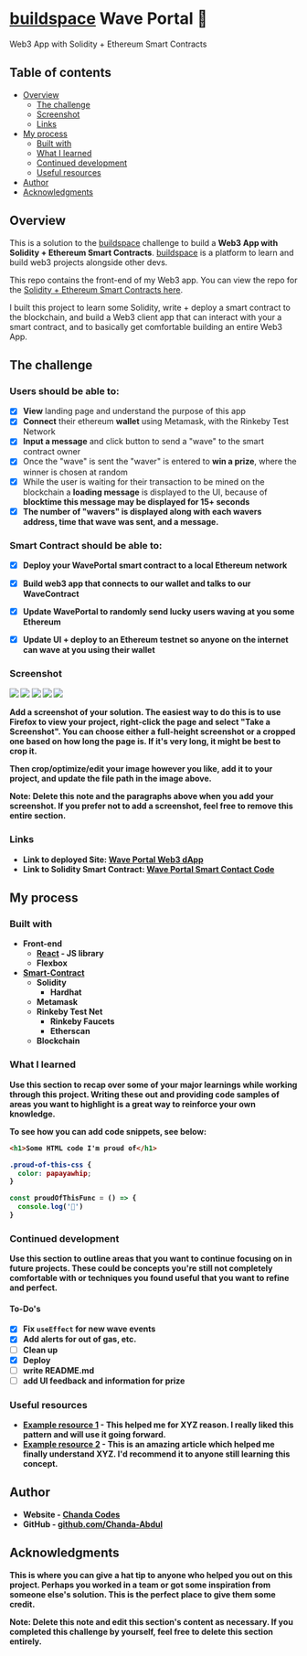 # [buildspace](https://buildspace.so/) Wave Portal 👋 
Web3 App with Solidity + Ethereum Smart Contracts

## Table of contents

- [Overview](#overview)
  - [The challenge](#the-challenge)
  - [Screenshot](#screenshot)
  - [Links](#links)
- [My process](#my-process)
  - [Built with](#built-with)
  - [What I learned](#what-i-learned)
  - [Continued development](#continued-development)
  - [Useful resources](#useful-resources)
- [Author](#author)
- [Acknowledgments](#acknowledgments)

## Overview

This is a solution to the [buildspace](https://buildspace.so/) challenge to build a <b>Web3 App with Solidity + Ethereum Smart Contracts</b>. [buildspace](https://buildspace.so/) is a platform to learn and build web3 projects alongside other devs.

This repo contains the front-end of my Web3 app.  You can view the repo for the [Solidity + Ethereum Smart Contracts here](https://github.com/Chanda-Abdul/waveportal-smart-contract).

I built this project to learn some Solidity, write + deploy a smart contract to the blockchain, and build a Web3 client app that can interact with your a smart contract, and to basically get comfortable building an entire Web3 App. 

## The challenge

### Users should be able to:

- [x] <b>View</b> landing page and understand the purpose of this app
- [x] <b>Connect</b> their ethereum <b>wallet</b> using Metamask, with the Rinkeby Test Network
- [x] <b>Input a message</b> and click button to send a "wave" to the smart contract owner
- [x] Once the "wave" is sent the "waver" is entered to <b>win a prize</b>, where the winner is chosen at random
- [x] While the user is waiting for their transaction to be mined on the blockchain a <b>loading message</b> is displayed to the UI, because of <b>blocktime<b> this message may be displayed for 15+ seconds
- [x] The <b>number of "wavers"</b> is displayed along with each wavers <b>address</b>, <b>time</b> that wave was sent, and a <b>message</b>.

### Smart Contract should be able to:

- [x] Deploy your WavePortal smart contract to a local Ethereum network
- [x] Build web3 app that connects to our wallet and talks to our WaveContract
- [x] Update WavePortal to randomly send lucky users waving at you some Ethereum
- [x] Update UI + deploy to an Ethereum testnet so anyone on the internet can wave at you using their wallet


### Screenshot

![](./screens/landing.png)
![](./screens/sendwave.png)
![](./screens/mining.png)
![](./screens/wavesent.png)
![](./screens/allwaves.png)

Add a screenshot of your solution. The easiest way to do this is to use Firefox to view your project, right-click the page and select "Take a Screenshot". You can choose either a full-height screenshot or a cropped one based on how long the page is. If it's very long, it might be best to crop it.



Then crop/optimize/edit your image however you like, add it to your project, and update the file path in the image above.

**Note: Delete this note and the paragraphs above when you add your screenshot. If you prefer not to add a screenshot, feel free to remove this entire section.**

### Links

- Link to deployed Site: [Wave Portal Web3 dApp](https://gifted-aryabhata-929956.netlify.app/)
- Link to Solidity Smart Contract: [Wave Portal Smart Contact Code](https://github.com/Chanda-Abdul/waveportal-smart-contract)

## My process

### Built with

- Front-end
    - [React](https://reactjs.org/) - JS library
    - Flexbox
- [Smart-Contract](https://github.com/Chanda-Abdul/waveportal-smart-contract)
    - Solidity
        - Hardhat
    - Metamask
    - Rinkeby Test Net
        - Rinkeby Faucets
        - Etherscan
    - Blockchain

### What I learned

Use this section to recap over some of your major learnings while working through this project. Writing these out and providing code samples of areas you want to highlight is a great way to reinforce your own knowledge.

To see how you can add code snippets, see below:

```html
<h1>Some HTML code I'm proud of</h1>
```
```css
.proud-of-this-css {
  color: papayawhip;
}
```
```js
const proudOfThisFunc = () => {
  console.log('🎉')
}
```



### Continued development

Use this section to outline areas that you want to continue focusing on in future projects. These could be concepts you're still not completely comfortable with or techniques you found useful that you want to refine and perfect.

#### To-Do's

- [x] Fix `useEffect` for new wave events
- [x] Add alerts for out of gas, etc.
- [ ] Clean up
- [x] Deploy
- [ ] write README.md
- [ ] add UI feedback and information for prize

### Useful resources

- [Example resource 1](https://www.example.com) - This helped me for XYZ reason. I really liked this pattern and will use it going forward.
- [Example resource 2](https://www.example.com) - This is an amazing article which helped me finally understand XYZ. I'd recommend it to anyone still learning this concept.


## Author

- Website - [Chanda Codes](https://chandacodes.com/)
- GitHub - [github.com/Chanda-Abdul](https://github.com/Chanda-Abdul)

## Acknowledgments

This is where you can give a hat tip to anyone who helped you out on this project. Perhaps you worked in a team or got some inspiration from someone else's solution. This is the perfect place to give them some credit.

**Note: Delete this note and edit this section's content as necessary. If you completed this challenge by yourself, feel free to delete this section entirely.**







